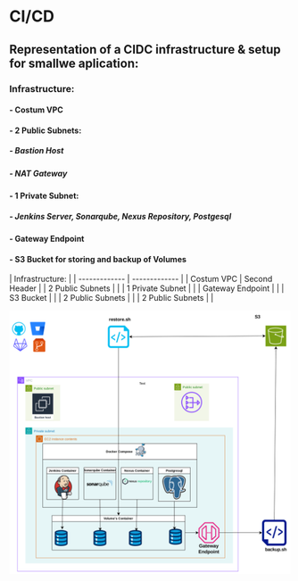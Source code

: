 
# CI/CD
## Representation of a CIDC infrastructure & setup for smallwe aplication:
### Infrastructure:
#### - Costum VPC
#### - 2 Public Subnets:
  ##### - Bastion Host
#####     - NAT Gateway
#### - 1 Private Subnet:
#####     - Jenkins Server, Sonarqube, Nexus Repository, Postgesql
#### - Gateway Endpoint
####  - S3 Bucket for storing and backup of Volumes 




|  Infrastructure:  |
| ------------- | ------------- |
| Costum VPC  | Second Header |
|  2 Public Subnets  |   |
|  1 Private Subnet  |   |
|  Gateway Endpoint  |   |
|  S3 Bucket  |   |
|  2 Public Subnets  |   |
|  2 Public Subnets  |   |


![alt text](https://github.com/dev126712/cicd/blob/2d79805398c75877537e3484ff48f43334716e04/cicd.png)
